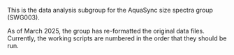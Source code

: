 This is the data analysis subgroup for the AquaSync size spectra group (SWG003).

As of March 2025, the group has re-formatted the original data files. Currently, the working scripts are numbered in the order that they should be run.
